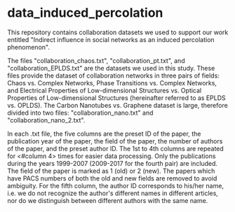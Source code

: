 # data_induced_percolation
This repository contains collaboration datasets we used to support our work entitled "Indirect influence in social networks as an induced percolation phenomenon".

The files "collaboration_chaos.txt", "collaboration_pt.txt", and "collaboration_EPLDS.txt" are the datasets we used in this study. These files provide the dataset of collaboration networks in three pairs of fields: Chaos vs. Complex Networks, Phase Transitions vs. Complex Networks, and Electrical Properties of Low-dimensional Structures vs. Optical Properties of Low-dimensional Structures (hereinafter referred to as EPLDS vs. OPLDS). The Carbon Nanotubes vs. Graphene dataset is large, therefore divided into two files: "collaboration_nano.txt" and "collaboration_nano_2.txt". 

In each .txt file, the five columns are the preset ID of the paper, the publication year of the paper, the field of the paper, the number of authors of the paper, and the preset author ID. The 1st to 4th columns are repeated for <#column 4> times for easier data processing. Only the publications during the years 1999-2007 (2009-2017 for the fourth pair) are included. The field of the paper is marked as 1 (old) or 2 (new). The papers which have PACS numbers of both the old and new fields are removed to avoid ambiguity. For the fifth column, the author ID corresponds to his/her name, i.e. we do not recognize the author's different names in different articles, nor do we distinguish between different authors with the same name.
